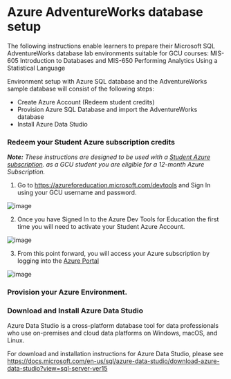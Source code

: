 # Azure AdventureWorks database setup
The following instructions enable learners to prepare their Microsoft SQL AdventureWorks database lab environments suitable for GCU courses:
  MIS-605 Introduction to Databases 
  and MIS-650 Performing Analytics Using a Statistical Language


Environment setup with Azure SQL database and the AdventureWorks sample database will consist of the following steps:
- Create Azure Account (Redeem student credits)
- Provision Azure SQL Database and import the AdventureWorks database
- Install Azure Data Studio


### Redeem your Student Azure subscription credits
***Note:** These instructions are designed to be used with a [Student Azure subscription](https://azureforeducation.microsoft.com/devtools).
as a GCU student you are eligible for a 12-month Azure Subscription.*


1. Go to https://azureforeducation.microsoft.com/devtools and Sign In using your GCU username and password.

![image](https://user-images.githubusercontent.com/32605416/143666663-cbc51004-df28-4a7e-b04c-92ff5fbc392b.png)

2. Once you have Signed In to the Azure Dev Tools for Education the first time you will need to activate your Student Azure Account.

![image](https://user-images.githubusercontent.com/32605416/143666718-7e9d2774-b94f-41c5-a850-66dbee9c388b.png)

3. From this point forward, you will access your Azure subscription by logging into the [Azure Portal](https://portal.azure.com)

![image](https://user-images.githubusercontent.com/32605416/143667008-6369d876-9f7b-49c5-8d04-4a38bc16da20.png)


### Provision your Azure Environment.


### Download and Install Azure Data Studio
Azure Data Studio is a cross-platform database tool for data professionals who use on-premises and cloud data platforms on Windows, macOS, and Linux.

For download and installation instructions for Azure Data Studio, please see https://docs.microsoft.com/en-us/sql/azure-data-studio/download-azure-data-studio?view=sql-server-ver15
